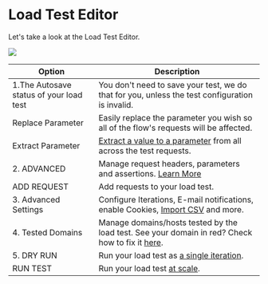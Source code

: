 # Load Test Editor

Let's take a look at the Load Test Editor.

![](broken-reference)

| Option                                  | Description                                                                                                                                                                 |
| --------------------------------------- | --------------------------------------------------------------------------------------------------------------------------------------------------------------------------- |
| 1.The Autosave status of your load test | You don't need to save your test, we do that for you, unless the test configuration is invalid.                                                                             |
| Replace Parameter                       | Easily replace the parameter you wish so all of the flow's requests will be affected.                                                                                       |
| Extract Parameter                       | [Extract a value to a parameter](https://docs.loadmill.com/load-testing/working-with-the-test-editor/quick-parameter-editing) from all across the test requests.            |
| 2. ADVANCED                             | Manage request headers, parameters and assertions. [Learn More](https://docs.loadmill.com/api-testing/test-suite-editor/request-editor)                                     |
| ADD REQUEST                             | Add requests to your load test.                                                                                                                                             |
| 3. Advanced Settings                    | Configure Iterations, E-mail notifications, enable Cookies, [Import CSV](https://docs.loadmill.com/load-testing/working-with-the-test-editor/data-from-csv-files) and more. |
| 4. Tested Domains                       | Manage domains/hosts tested by the load test. See your domain in red? Check how to fix it [here](https://docs.loadmill.com/load-testing/setup/domain-verification).         |
| 5. DRY RUN                              | Run your load test as [a single iteration](https://docs.loadmill.com/load-testing/getting-started#running-a-trial-test).                                                    |
| RUN TEST                                | Run your load test [at scale](https://docs.loadmill.com/getting-started/getting-started-1#running-a-load-test-at-scale).                                                    |





